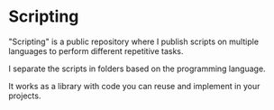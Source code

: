 # Scripting
"Scripting" is a public repository where I publish scripts on multiple languages to perform different repetitive tasks.

I separate the scripts in folders based on the programming language.

It works as a library with code you can reuse and implement in your projects.
